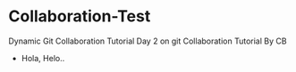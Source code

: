 # Collaboration-Test
Dynamic Git Collaboration Tutorial
Day 2 on git Collaboration Tutorial By CB
+ Hola, Helo..

